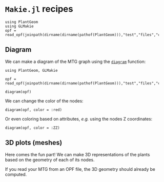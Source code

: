 # `Makie.jl` recipes

```@setup usepkg
using PlantGeom
using GLMakie
opf = read_opf(joinpath(dirname(dirname(pathof(PlantGeom))),"test","files","coffee.opf"))
```

## Diagram

We can make a diagram of the MTG graph using the [`diagram`](@ref) function:

```@example usepkg
using PlantGeom, GLMakie

opf = read_opf(joinpath(dirname(dirname(pathof(PlantGeom))),"test","files","coffee.opf"))

diagram(opf)
```

We can change the color of the nodes:

```@example usepkg
diagram(opf, color = :red)
```

Or even coloring based on attributes, *e.g.* using the nodes Z coordinates:

```@example usepkg
diagram(opf, color = :ZZ)
```

## 3D plots (meshes)

Here comes the fun part! We can make 3D representations of the plants based on the geometry of each of its nodes.

If you read your MTG from an OPF file, the 3D geometry should already be computed.
